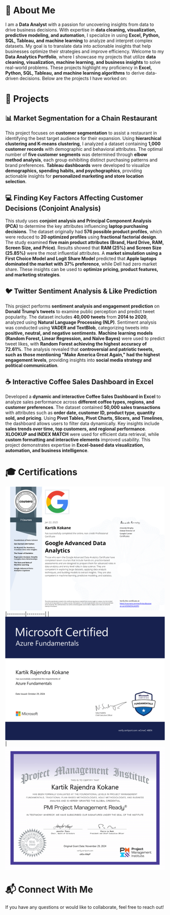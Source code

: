 # 👋 About Me
I am a **Data Analyst** with a passion for uncovering insights from data to drive business decisions. With expertise in **data cleaning, visualization, predictive modeling, and automation**, I specialize in using **Excel, Python, SQL, Tableau, and machine learning** to analyze and interpret complex datasets. My goal is to translate data into actionable insights that help businesses optimize their strategies and improve efficiency.
Welcome to my **Data Analytics Portfolio**, where I showcase my projects that utilize **data cleaning, visualization, machine learning, and business insights** to solve real-world problems. These projects highlight my proficiency in **Excel, Python, SQL, Tableau, and machine learning algorithms** to derive data-driven decisions. Below are the projects I have worked on:

# 🚀 Projects

## 📊 Market Segmentation for a Chain Restaurant
This project focuses on **customer segmentation** to assist a restaurant in identifying the best target audience for their expansion. Using **hierarchical clustering and K-means clustering**, I analyzed a dataset containing **1,000 customer records** with demographic and behavioral attributes. The optimal number of **five customer segments** was determined through **elbow method analysis**, each group exhibiting distinct purchasing patterns and brand preferences. **Tableau dashboards** were developed to visualize **demographics, spending habits, and psychographics**, providing actionable insights for **personalized marketing and store location selection**.

## 💻 Finding Key Factors Affecting Customer Decisions (Conjoint Analysis)
This study uses **conjoint analysis and Principal Component Analysis (PCA)** to determine the key attributes influencing **laptop purchasing decisions**. The dataset originally had **576 possible product profiles**, which were reduced to **20 optimized profiles** using **fractional factorial design**. The study examined **five main product attributes (Brand, Hard Drive, RAM, Screen Size, and Price)**. Results showed that **RAM (25%) and Screen Size (25.85%)** were the most influential attributes. A **market simulation using a First Choice Model and Logit Share Model** predicted that **Apple laptops dominated the market with 37% preference**, while Dell had zero market share. These insights can be used to **optimize pricing, product features, and marketing strategies**.

## 🐦 Twitter Sentiment Analysis & Like Prediction
This project performs **sentiment analysis and engagement prediction** on **Donald Trump’s tweets** to examine public perception and predict tweet popularity. The dataset includes **40,000 tweets** from **2014 to 2020**, analyzed using **Natural Language Processing (NLP)**. Sentiment analysis was conducted using **VADER and TextBlob**, categorizing tweets into **positive, neutral, and negative sentiments**. **Machine learning models (Random Forest, Linear Regression, and Naïve Bayes)** were used to predict tweet likes, with **Random Forest achieving the highest accuracy of 72.61%**. The analysis revealed that **controversial and patriotic tweets, such as those mentioning "Make America Great Again," had the highest engagement levels**, providing insights into **social media strategy and political communication**.

## ☕ Interactive Coffee Sales Dashboard in Excel
Developed a **dynamic and interactive Coffee Sales Dashboard in Excel** to analyze sales performance across **different coffee types, regions, and customer preferences**. The dataset contained **50,000 sales transactions** with attributes such as **order date, customer ID, product type, quantity sold, and pricing**. Using **Pivot Tables, Pivot Charts, Slicers, and Timelines**, the dashboard allows users to filter data dynamically. Key insights include **sales trends over time, top customers, and regional performance**. **XLOOKUP and INDEX MATCH** were used for efficient data retrieval, while **custom formatting and interactive elements** improved usability. This project demonstrates expertise in **Excel-based data visualization, automation, and business intelligence**.

# 🎓 Certifications
![Google Advanced Analytics Career Certificate](https://github.com/kartik981/kartik981.github.io/blob/ae1824aa68382dcfd01f335341bc5597b6a79039/Coursera%20OONZ5XLKI2PO-1.png)
|---------|---------|
| ![Azure Data Fundamentals](https://github.com/kartik981/kartik981.github.io/blob/ae1824aa68382dcfd01f335341bc5597b6a79039/Azure%20Fundamentals-1.png) | ![PMI: Project Management Ready](https://github.com/kartik981/kartik981.github.io/blob/055302eae7b7185736b8d0be1dec77297329dd2a/PMI%20Project%20Management%20Ready-1.png)
# 📬 Connect With Me
If you have any questions or would like to collaborate, feel free to reach out!
